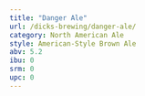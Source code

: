 ```yaml
---
title: "Danger Ale"
url: /dicks-brewing/danger-ale/
category: North American Ale
style: American-Style Brown Ale
abv: 5.2
ibu: 0
srm: 0
upc: 0
---
```


